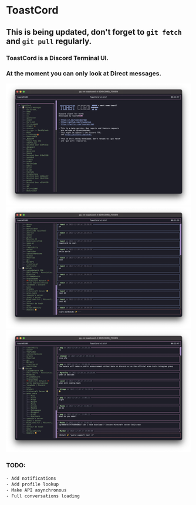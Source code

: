 # ToastCord

## This is being updated, don't forget to `git fetch` and `git pull` regularly.

### ToastCord is a Discord Terminal UI.

### At the moment you can only look at Direct messages.

![](./1.png) ![](./2.png) ![](./3.png)

### TODO:
    - Add notifications
    - Add profile lookup
    - Make API asynchronous
    - Full conversations loading
